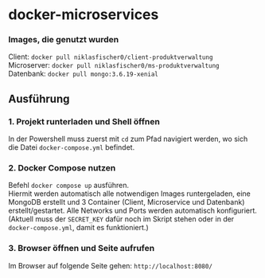 # docker-microservices

### Images, die genutzt wurden
Client: `docker pull niklasfischer0/client-produktverwaltung`  
Microserver: `docker pull niklasfischer0/ms-produktverwaltung`  
Datenbank: `docker pull mongo:3.6.19-xenial`  

## Ausführung

### 1. Projekt runterladen und Shell öffnen
In der Powershell muss zuerst mit `cd` zum Pfad navigiert werden, wo sich die Datei `docker-compose.yml` befindet.

### 2. Docker Compose nutzen
Befehl `docker compose up` ausführen.  
Hiermit werden automatisch alle notwendigen Images runtergeladen, eine MongoDB erstellt und 3 Container (Client, Microservice und Datenbank) erstellt/gestartet. Alle Networks und Ports werden automatisch konfiguriert.
(Aktuell muss der `SECRET_KEY` dafür noch im Skript stehen oder in der `docker-compose.yml`, damit es funktioniert.)

### 3. Browser öffnen und Seite aufrufen
Im Browser auf folgende Seite gehen: `http://localhost:8080/`

